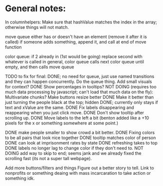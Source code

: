 # General notes:

In columnhelpers:
  Make sure that hashValue matches the index in the array; otherwise things will not match.


move queue
  either has or doesn't have an element (remove it after it is called)
  if someone adds something, append it, and call at end of move function

color queue:
  if 2 already in (1st would be going)
    replace second with whatever is called
  in general, color queue calls next color queue until empty, and then calls move queue




TODO to fix for final:
  DONE; no need for queue, just use named transitions and they can happen concurrently. Do the queue thing.
  Add small visuals for context?
  DONE Show percentages in tooltips?
  NOT DOING (requires too much data processing by javascript; can't load that much data on the fly): Multivariate chunks?
  Make buttons resize better
  DONE Make it better than just turning the people black at the top; hidden
  DONE; currently only stays if text and xValue are the same. DONE Fix labels disappearing and reappearing when you just click move.
  DONE Don't show tooltip after scrolling up.
  DONE Move labels to the left a bit (benton added like a +10 pixels for the x or something somewhere at some point.)

  DONE make people smaller to show crowd a bit better.
  DONE Fixing colors to be all pairs that look nice together
  DONE tooltip matches color of person
  DONE can look at imprisonment rates by state
  DONE refreshing takes to top
  DONE labels no longer lag to change color if they don't need to.
  NOT DOING add way to skip to end; seems jank and we already fixed the scrolling fast (its not a super tall webpage).

  Add more buttons/filters and things
  Figure out a better story to tell.
  Link to nonprofits or something deaing with mass incarcaration to take action or something idk.